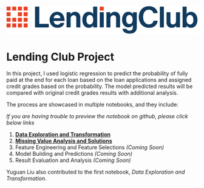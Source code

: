 ![Lending Club Logo]
# Lending Club Project

In this project, I used logistic regression to predict the probability of fully paid at the end for each loan based on the loan applications and assigned credit grades based on the probability. The model predicted results will be compared with original credit grades results with additional analysis.

The process are showcased in multiple notebooks, and they include:

*If you are having trouble to preview the notebook on github, please click below links*

1. **[Data Exploration and Transformation]**
2. **[Missing Value Analysis and Solutions]**
3. Feature Engineering and Feature Selections *(Coming Soon)*
4. Model Building and Predictions *(Coming Soon)*
5. Result Evaluation and Analysis *(Coming Soon)*

Yuguan Liu also contributed to the first notebook, *Data Exploration and Transformation*.

[Data Exploration and Transformation]: 
https://colab.research.google.com/github/Junweiw/LendingClub/blob/master/1.%20Data%20Exploration%20%26%20Transformation.ipynb
[Missing Value Analysis and Solutions]: 
https://colab.research.google.com/github/Junweiw/LendingClub/blob/master/2.%20Missing%20Value%20Analysis%20and%20Solutions.ipynb
[Lending Club Logo]: https://github.com/Junweiw/LendingClub/blob/master/Lending%20Club%20Logo.jpg
